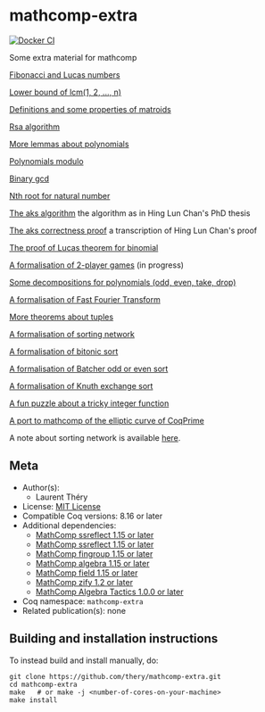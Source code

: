 <!---
This file was generated from `meta.yml`, please do not edit manually.
Follow the instructions on https://github.com/coq-community/templates to regenerate.
--->
# mathcomp-extra

[![Docker CI][docker-action-shield]][docker-action-link]

[docker-action-shield]: https://github.com/thery/mathcomp-extra/workflows/Docker%20CI/badge.svg?branch=master
[docker-action-link]: https://github.com/thery/mathcomp-extra/actions?query=workflow:"Docker%20CI"





Some extra material for mathcomp

  [Fibonacci and Lucas numbers](./fib.v)

  [Lower bound of lcm(1, 2, ..., n)](./lcm_lbound.v)

  [Definitions and some properties of matroids](./matroid.v)

  [Rsa algorithm](./rsa.v)

  [More lemmas about polynomials](./more_thm.v)

  [Polynomials modulo](./divpoly.v)

  [Binary gcd](./bgcdn.v)

  [Nth root for natural number](./rootn.v)

  [The aks algorithm](./aks_algo.v)  the algorithm as in Hing Lun Chan's PhD thesis

  [The aks correctness proof](./aks.v)  a transcription of Hing Lun Chan's proof

  [The proof of Lucas theorem for binomial](./digitn.v)

  [A formalisation of 2-player games](./tplayer.v) (in progress)

  [Some decompositions for polynomials (odd, even, take, drop)](./splitpoly.v)

  [A formalisation of Fast Fourier Transform](./fft.v)

  [More theorems about tuples](./more_tuple.v)

  [A formalisation of sorting network](./nsort.v)
  
  [A formalisation of bitonic sort](./bitonic.v) 
  
  [A formalisation of Batcher odd or even sort](./batcher.v) 
  
  [A formalisation of Knuth exchange sort](./bjsort.v) 

  [A fun puzzle about a tricky integer function](./puzzleFF.v)

  [A port to mathcomp of the elliptic curve of CoqPrime](./elliptic.v)

A note about sorting network is available [here](https://hal.inria.fr/hal-03585618).

## Meta

- Author(s):
  - Laurent Théry
- License: [MIT License](LICENSE)
- Compatible Coq versions: 8.16 or later
- Additional dependencies:
  - [MathComp ssreflect 1.15 or later](https://math-comp.github.io)
  - [MathComp ssreflect 1.15 or later](https://math-comp.github.io)
  - [MathComp fingroup 1.15 or later](https://math-comp.github.io)
  - [MathComp algebra 1.15 or later](https://math-comp.github.io)
  - [MathComp field 1.15 or later](https://math-comp.github.io)
  - [MathComp zify 1.2 or later](https://github.com/math-comp/mczify)
  - [MathComp Algebra Tactics 1.0.0 or later](https://github.com/math-comp/algebra-tactics)
- Coq namespace: `mathcomp-extra`
- Related publication(s): none

## Building and installation instructions

To instead build and install manually, do:

``` shell
git clone https://github.com/thery/mathcomp-extra.git
cd mathcomp-extra
make   # or make -j <number-of-cores-on-your-machine> 
make install
```



